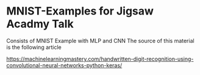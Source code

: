 # MNIST-Examples for Jigsaw Acadmy Talk
Consists of MNIST Example with MLP and CNN
The source of this material is the following article

https://machinelearningmastery.com/handwritten-digit-recognition-using-convolutional-neural-networks-python-keras/
